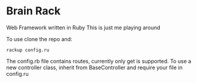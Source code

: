 # Brain Rack

Web Framework written in Ruby
This is just me playing around

To use clone the repo and:

    rackup config.ru

The config.rb file contains routes, currently only get is supported. To use a
new controller class, inherit from BaseController and require your file in
config.ru
